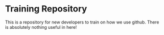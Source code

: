 Training Repository
===================
This is a repository for new developers to train on how we use github.  There is absolutely nothing useful in here!
